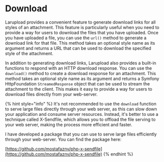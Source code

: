 # Download

Larupload provides a convenient feature to generate download links for all styles of an attachment. This feature is particularly useful when you need to provide a way for users to download the files that you have uploaded. Once you have uploaded a file, you can use the `url()` method to generate a download link for that file. This method takes an optional style name as its argument and returns a URL that can be used to download the specified style of the attachment.

In addition to generating download links, Larupload also provides a built-in functions to respond with an HTTP download response. You can use the `download()` method to create a download response for an attachment. This method takes an optional style name as its argument and returns a Symfony HttpFoundation `StreamedResponse` object that can be used to stream the attachment to the client. This makes it easy to provide a way for users to download files directly from your web-server.

{% hint style="info" %}
It's not recommended to use the `download` function to serve large files directly through your web server, as this can slow down your application and consume server resources. Instead, it's better to use a technique called X-Sendfile, which allows you to offload the file serving to your web server, making the process more efficient and faster.

I have developed a package that you can use to serve large files efficiently through your web-server. You can find the package here:&#x20;

[https://github.com/mostafaznv/php-x-sendfile](https://github.com/mostafaznv/php-x-sendfile)
{% endhint %}
